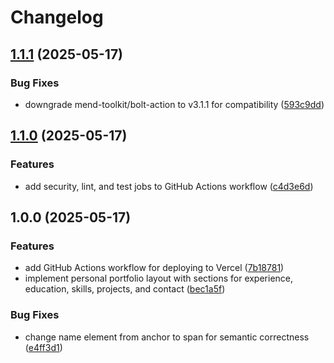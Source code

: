 # Changelog

## [1.1.1](https://github.com/fantong11/personal-web/compare/v1.1.0...v1.1.1) (2025-05-17)

### Bug Fixes

- downgrade mend-toolkit/bolt-action to v3.1.1 for compatibility ([593c9dd](https://github.com/fantong11/personal-web/commit/593c9dd41356eda6b9266d2faeffd973e564eb3e))

## [1.1.0](https://github.com/fantong11/personal-web/compare/v1.0.0...v1.1.0) (2025-05-17)

### Features

- add security, lint, and test jobs to GitHub Actions workflow ([c4d3e6d](https://github.com/fantong11/personal-web/commit/c4d3e6d028e23a5a7606a8c27b3a7357b2aef462))

## 1.0.0 (2025-05-17)

### Features

- add GitHub Actions workflow for deploying to Vercel ([7b18781](https://github.com/fantong11/personal-web/commit/7b18781959bc8a106a84f8cd5d0f9e0ef4dfa9ea))
- implement personal portfolio layout with sections for experience, education, skills, projects, and contact ([bec1a5f](https://github.com/fantong11/personal-web/commit/bec1a5feafc810f0fc3639bdb3c613aaa6729764))

### Bug Fixes

- change name element from anchor to span for semantic correctness ([e4ff3d1](https://github.com/fantong11/personal-web/commit/e4ff3d179d6ba6a02b65e01e2d913c239be9e597))

